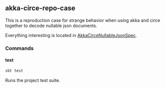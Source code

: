 ## akka-circe-repo-case

This is a reproduction case for strange behavior when using akka and circe together to decode nullable json documents.

Everything interesting is located in [AkkaCirceNullableJsonSpec](https://github.com/felixbr/akka-circe-nullable-json-repo-case/blob/master/src/test/scala/AkkaCirceNullableJsonSpec.scala).

### Commands

#### test

  ```bash
  sbt test
  ```

Runs the project test suite.
